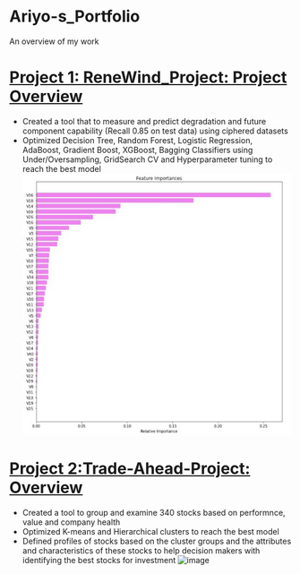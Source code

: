 # Ariyo-s_Portfolio
An overview of my work

# [Project 1: ReneWind_Project: Project Overview](https://github.com/Ariyo347/ReneWind_Project/)
* Created a tool that to measure and predict degradation and future component capability (Recall 0.85 on test data) using ciphered datasets
* Optimized Decision Tree, Random Forest, Logistic Regression, AdaBoost, Gradient Boost, XGBoost, Bagging Classifiers using Under/Oversampling, GridSearch CV and Hyperparameter tuning to reach the best model
![](https://github.com/Ariyo347/Ariyo-s_Portfolio/blob/main/images/feature%20importances.JPG)
 
# [Project 2:Trade-Ahead-Project: Overview](https://github.com/Ariyo347/Trade-Ahead-Project/)
* Created a tool to group and examine 340 stocks based on performnce, value and company health
* Optimized K-means and Hierarchical clusters to reach the best model
* Defined profiles of stocks based on the cluster groups and the attributes and characteristics of these stocks to help decision makers with identifying the best stocks for investment
![image](https://github.com/Ariyo347/Ariyo-s_Portfolio/assets/113588909/45678c05-f25d-48fb-a028-307dfae9d7f5)
